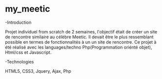# my_meetic

-Introduction

Projet individuel from scratch de 2 semaines, l'objectif était de créer un site de rencontre similaire au célèbre Meetic. Il devait être le plus ressemblant possible en termes de fonctionnalités à un un site de rencontre. Ce projet à été réalisé avec les languages/techno Php(Programmation oriénté objet), Html/css et Javascript.


-Technologies

HTML5, CSS3, Jquery, Ajax, Php
